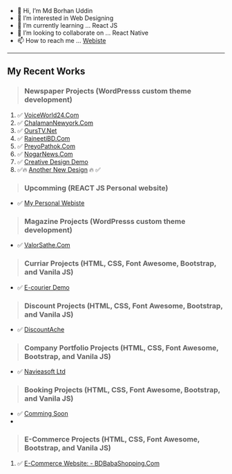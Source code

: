 - 👋 Hi, I’m Md Borhan Uddin
- 👀 I’m interested in Web Designing
- 🌱 I’m currently learning ... React JS
- 💞️ I’m looking to collaborate on ... React Native
- 📫 How to reach me ... [Webiste](https://www.mdborhanuddin.com)

---
My Recent Works
---
> ### Newspaper Projects (WordPresss custom theme development)

1. ✅ [VoiceWorld24.Com](https://www.voiceworld24.com)
2. ✅ [ChalamanNewyork.Com](https://www.chalamannewyork.com)
3. ✅ [OursTV.Net](https://www.ourstv.net)
4. ✅ [RajneetiBD.Com](https://www.rajneetibd.com)
5. ✅ [PreyoPathok.Com](https://preyopathok.com/)
6. ✅ [NogarNews.Com](https://nagornews.com/)
7. ✅ [Creative Design Demo](https://news.mdborhanuddin.com/)
8. ✅🔥 [Another New Design](https://borhan365.github.io/2021-newspaper-html/) 🔥 ✅

> ### Upcomming (REACT JS Personal website)
* ✅ [My Personal Webiste](https://borhan365.github.io/personal-website-html/)

> ### Magazine Projects (WordPresss custom theme development)
* ✅ [ValorSathe.Com](https://valorsathe.com/)


> ### Curriar Projects (HTML, CSS, Font Awesome, Bootstrap, and Vanila JS)
* ✅ [E-courier Demo](http://dexpressbd.com/)

> ### Discount Projects (HTML, CSS, Font Awesome, Bootstrap, and Vanila JS)
* ✅ [DiscountAche](https://discountache.com/)

> ### Company Portfolio Projects (HTML, CSS, Font Awesome, Bootstrap, and Vanila JS)
* ✅ [Navieasoft Ltd](https://navieasoft.com/)

> ### Booking Projects (HTML, CSS, Font Awesome, Bootstrap, and Vanila JS)
* ✅ [Comming Soon](#)
* 
> ### E-Commerce Projects (HTML, CSS, Font Awesome, Bootstrap, and Vanila JS)

1. ✅ [E-Commerce Website: - BDBabaShopping.Com](https://bdbabashopping.com)

<!---
borhan365/borhan365 is a ✨ special ✨ repository because its `README.md` (this file) appears on your GitHub profile.
You can click the Preview link to take a look at your changes.
--->
